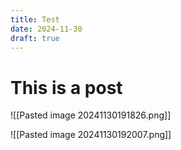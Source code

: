 ```yaml
---
title: Test
date: 2024-11-30
draft: true
---
```


# This is a post

![[Pasted image 20241130191826.png]]

![[Pasted image 20241130192007.png]]